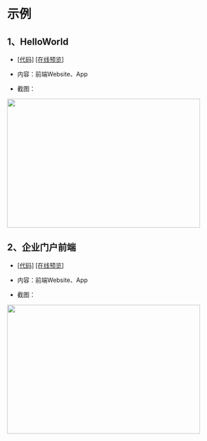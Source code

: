 # 示例

## 1、HelloWorld
- <a target="_blank" href="https://github.com/ziaochina/mk-demo-helloworld">[代码]</a> 
<a  target="_blank" href="https://ziaochina.github.io/mk-demo-helloworld/">[在线预览]</a> 

- 内容：前端Website、App 

- 截图：

<img width="450" height="300" src="./img/helloworld.png"/>

## 2、企业门户前端 
- <a target="_blank" href="https://github.com/ziaochina/mk-demo">[代码]</a> 
<a  target="_blank" href="https://ziaochina.github.io/mk-demo/">[在线预览]</a> 

- 内容：前端Website、App
- 截图：

<img width="450" height="300" src="./img/demo.png"/>
